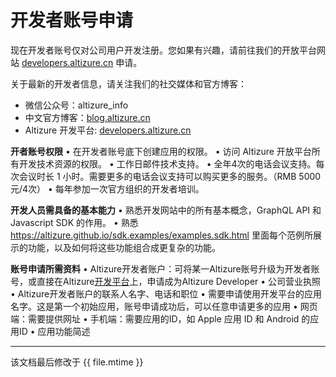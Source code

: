 # 开发者账号申请

现在开发者账号仅对公司用户开发注册。您如果有兴趣，请前往我们的开放平台网站 [developers.altizure.cn](https://developers.altizure.cn) 申请。

关于最新的开发者信息，请关注我们的社交媒体和官方博客：

* 微信公众号：altizure_info
* 中文官方博客：[blog.altizure.cn](https://blog.altizure.cn)
* Altizure 开发平台: [developers.altizure.cn](https://developers.altizure.cn)

**开者账号权限**
• 在开发者账号底下创建应用的权限。
• 访问 Altizure 开放平台所有开发技术资源的权限。
• ⼯作日邮件技术⽀持。
• 全年4次的电话会议⽀持。每次会议时⻓ 1 ⼩时。需要更多的电话会议⽀持可以购买更多的服务。（RMB 5000元/4次）
• 每年参加⼀次官⽅组织的开发者培训。

**开发⼈员需具备的基本能⼒**
• 熟悉开发网站中的所有基本概念，GraphQL API 和 Javascript SDK 的作用。
• 熟悉 https://altizure.github.io/sdk.examples/examples.sdk.html 里面每个范例所展示的功能，以及如何将这些功能组合成更复杂的功能。

**账号申请所需资料**
•	Altizure开发者账户：可将某一Altizure账号升级为开发者账号，或直接在Altizure[开发平台](https://developers.altizure.cn/)上，申请成为Altizure Developer
•	公司营业执照
•	Altizure开发者账户的联系人名字、电话和职位
•	需要申请使用开发平台的应用名字。这是第⼀个初始应用，账号申请成功后，可以任意申请更多的应用
  •	网页端：需要提供网址
  •	⼿机端：需要应⽤的ID，如 Apple 应用 ID 和 Android 的应用ID
  •	应用功能简述
  

---

该文档最后修改于 {{ file.mtime }}
